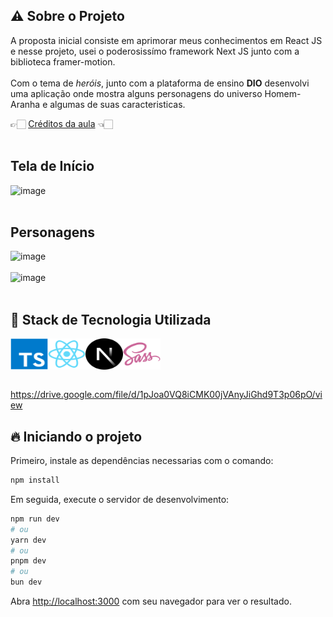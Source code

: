 ## ⚠️ Sobre o Projeto

  A proposta inicial consiste em aprimorar meus conhecimentos em React JS e nesse projeto, usei o poderosissímo framework Next JS junto com a biblioteca framer-motion. <br><br>
  Com o tema de <em>heróis</em>, junto com a plataforma de ensino <b>DIO</b> desenvolvi uma aplicação onde mostra alguns personagens do universo Homem-Aranha e algumas de suas caracteristicas.<br>

  👉🏻 <a href="https://www.youtube.com/watch?v=FRdES4ZmxXI" target="_blank">Créditos da aula</a> 👈🏻<br><br>

## Tela de Início
  ![image](https://github.com/Wendel25/spiderman/assets/69828304/e599703d-caa5-4995-b04c-b162e887862d)
  <br><br>

## Personagens
  ![image](https://github.com/Wendel25/spiderman/assets/69828304/aebd080e-1011-46ba-99dd-785b3fce952c)
  <br><br>
  ![image](https://github.com/Wendel25/spiderman/assets/69828304/b4764b24-1623-49b7-8091-5d8c5f996bc2)
  <br><br>

## 🤖​ Stack de Tecnologia Utilizada

<div style="display: flex;">
  <img height="50" width="60" src="https://raw.githubusercontent.com/devicons/devicon/master/icons/typescript/typescript-original.svg">
  <img height="50" width="60" src="https://raw.githubusercontent.com/devicons/devicon/master/icons/react/react-original.svg">
  <img height="50" width="60" src="https://raw.githubusercontent.com/devicons/devicon/master/icons/nextjs/nextjs-original.svg">
  <img height="50" width="60" src="https://raw.githubusercontent.com/devicons/devicon/master/icons/sass/sass-original.svg">
</div><br>

https://drive.google.com/file/d/1pJoa0VQ8iCMK00jVAnyJiGhd9T3p06pO/view

## 🔥 Iniciando o projeto

Primeiro, instale as dependências necessarias com o comando: 

```bash
npm install
```
  
Em seguida, execute o servidor de desenvolvimento:

```bash
npm run dev
# ou
yarn dev
# ou
pnpm dev
# ou
bun dev
```

Abra [http://localhost:3000](http://localhost:3000) com seu navegador para ver o resultado.
